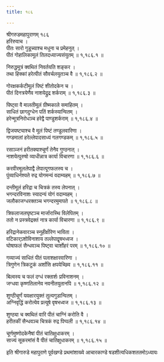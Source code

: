 ```yaml
---
title: १८६

---
```

श्रीगरुडमहापुराणम् १८६  
हरिरुवाच ।  
पीतः सारो गुडूच्याश्च मधुना च प्रमेहनुत् ।  
पीतं गोहालिकामूलं तिलदध्याज्यसंयुतम् ॥ १,१८६.१ ॥  
  
निरुद्धमूत्रं क्वथितं निवर्तयति शङ्कर ।  
तथा हिक्कां हरेत्पीतं सौवर्चलयुतञ्च वै ॥ १,१८६.२ ॥  
  
गोरक्षकर्कटीमूलं पिष्टं शीतोदकेन च ।  
पीतं दिनत्रयेणैव नाशयेद्रुद्र शर्कराम् ॥ १,१८६.३ ॥  
  
पिष्ट्वा वै मालतीमूलं ग्रीष्मकाले समाहितम् ।  
साधितं छागदुग्धेन पतिं शर्कस्यान्वितम् ।  
हरेन्मूत्रनिरोधञ्च हरेद्वै पाण्डुशर्कराम् ॥ १,१८६.४ ॥  
  
द्विजयष्ट्याश्च वै मूलं पिष्टं तण्डुलवारिणा ।  
गण्डमालां हरेल्लेपादसाध्यं गलगण्डकम् ॥ १,१८६.५ ॥  
  
रसाञ्जनं हरीतक्याश्चूर्णं तेनैव गुण्ठनात् ।  
नाशयेत्पुरुषो व्याधीन्नात्र कार्या विचारणा ॥ १,१८६.६ ॥  
  
करवीरमूललेपाद्वै लेपात्पूगफलस्य च ।  
पुंव्याधिर्नश्यते रुद्र योगमन्यं वदाम्यहम् ॥ १,१८६.७ ॥  
  
दन्तीमूलं हरिद्रा च चित्रकं तस्य लेपनात् ।  
भगन्दरविनाशः स्यादन्यं योगं वदाम्यहम् ।  
जलौकाजग्धरक्तञ्च भगन्दरमुमापते ॥ १,१८६.८ ॥  
  
त्रिफलाजलघृष्टञ्च मार्जारास्थि विलेपितम् ।  
ततो न प्रस्त्रवेद्रक्तं नात्र कार्या विचारणा ॥ १,१८६.९ ॥  
  
हरिद्रानेकवारञ्च स्नुहीक्षीरेण भाविता ।  
वटिकार्ऽशोविनाशाय तल्लेपाद्वृषभध्वज ।  
घोषाफलं सैन्धवञ्च पिष्ट्वा चार्शोहरं परम् ॥ १,१८६.१० ॥  
  
गव्याज्यं साधितं पीतं पलाशक्षारवारिणा ।  
त्रिगुणेन त्रिकटुकं अर्शांसि क्षपयेच्छिव ॥ १,१८६.११ ॥  
  
बिल्वस्य च फलं दग्धं रक्तार्शः प्रविनाशनम् ।  
जग्धवा कृष्णतिलानेव नवनीतयुतानपि ॥ १,१८६.१२ ॥  
  
शुण्ठीचूर्णं यवक्षारयुक्तं तुल्यगुडान्वितम् ।  
अग्निवृद्धिं करोत्येव प्रत्यूषे वृषभध्वज ॥ १,१८६.१३ ॥  
  
शुण्ठ्या च क्वथितं वारि पीतं चाग्निं करोति वै ।  
हरीतकीं सैन्धवञ्च चित्रकं रुद्र पिप्पली ॥ १,१८६.१४ ॥  
  
चूर्णमुष्णोदकेनैषां पीतं चातिक्षुधाकरम् ।  
साज्यं सूकरमांसं वै पीतं चातिक्षुधाकरम् ॥ १,१८६.१५ ॥  
  
इति श्रीगारुडे महापुराणे पूर्वखण्डे प्रथमांशाख्ये आचारकाण्डे षडशीत्यधिकशततमोऽध्यायः
